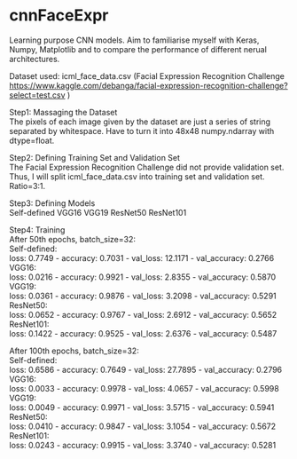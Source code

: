 # cnnFaceExpr
Learning purpose CNN models. Aim to familiarise myself with Keras, Numpy, Matplotlib and to compare the performance of different nerual architectures.

Dataset used: icml_face_data.csv (Facial Expression Recognition Challenge https://www.kaggle.com/debanga/facial-expression-recognition-challenge?select=test.csv )<br />

Step1: Massaging the Dataset<br />
The pixels of each image given by the dataset are just a series of string separated by whitespace. Have to turn it into 48x48 numpy.ndarray with dtype=float.

Step2: Defining Training Set and Validation Set<br />
The Facial Expression Recognition Challenge did not provide validation set. Thus, I will split icml_face_data.csv into training set and validation set. Ratio=3:1.

Step3: Defining Models<br />
Self-defined
VGG16
VGG19
ResNet50
ResNet101

Step4: Training<br />
After 50th epochs, batch_size=32:<br />
Self-defined:<br />
loss: 0.7749 - accuracy: 0.7031 - val_loss: 12.1171 - val_accuracy: 0.2766<br />
VGG16:<br />
loss: 0.0216 - accuracy: 0.9921 - val_loss: 2.8355 - val_accuracy: 0.5870<br />
VGG19:<br />
loss: 0.0361 - accuracy: 0.9876 - val_loss: 3.2098 - val_accuracy: 0.5291<br />
ResNet50:<br />
loss: 0.0652 - accuracy: 0.9767 - val_loss: 2.6912 - val_accuracy: 0.5652<br />
ResNet101:<br />
loss: 0.1422 - accuracy: 0.9525 - val_loss: 2.6376 - val_accuracy: 0.5487<br />

After 100th epochs, batch_size=32:<br />
Self-defined:<br />
loss: 0.6586 - accuracy: 0.7649 - val_loss: 27.7895 - val_accuracy: 0.2796<br />
VGG16:<br />
loss: 0.0033 - accuracy: 0.9978 - val_loss: 4.0657 - val_accuracy: 0.5998<br />
VGG19:<br />
loss: 0.0049 - accuracy: 0.9971 - val_loss: 3.5715 - val_accuracy: 0.5941<br />
ResNet50:<br />
loss: 0.0410 - accuracy: 0.9847 - val_loss: 3.1054 - val_accuracy: 0.5672<br />
ResNet101:<br />
loss: 0.0243 - accuracy: 0.9915 - val_loss: 3.3740 - val_accuracy: 0.5281<br />
